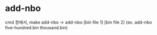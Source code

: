 # add-nbo

cmd 창에서, make add-nbo -> add-nbo [bin file 1] [bin file 2] (ex. add-nbo five-hundred.bin thousand.bin)
